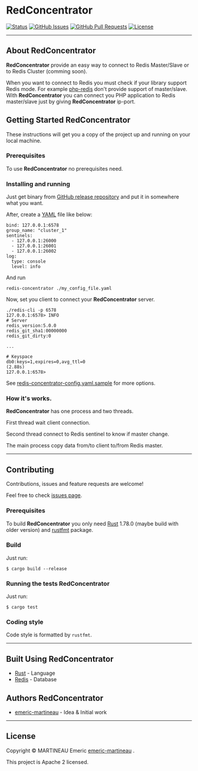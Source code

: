 # RedConcentrator

  [![Status](https://img.shields.io/badge/status-active-success.svg)]()
  [![GitHub Issues](https://img.shields.io/github/issues/emeric-martineau/redis-concentrator.svg)](https://github.com/emeric-martineau/redis-concentrator/issues)
  [![GitHub Pull Requests](https://img.shields.io/github/issues-pr/emeric-martineau/redis-concentrator.svg)](https://github.com/emeric-martineau/redis-concentrator/pulls)
  [![License](https://img.shields.io/badge/license-Apache2-blue.svg)](/LICENSE)

---

## About RedConcentrator
**RedConcentrator** provide an easy way to connect to Redis Master/Slave or to Redis Cluster (comming soon).

When you want to connect to Redis you must check if your library support Redis mode. For example [php-redis](https://github.com/phpredis/phpredis) don't provide support of master/slave. With **RedConcentrator** you can connect you PHP application to Redis master/slave just by giving **RedConcentrator** ip-port.

## Getting Started RedConcentrator
These instructions will get you a copy of the project up and running on your local machine.

### Prerequisites
To use **RedConcentrator** no prerequisites need.

### Installing and running
Just get binary from [GitHub release repository](https://github.com/emeric-martineau/redis-concentrator/releases) and put it in somewhere what you want.

After, create a [YAML](https://yaml.org/) file like below:

```
bind: 127.0.0.1:6578
group_name: "cluster_1"
sentinels:
  - 127.0.0.1:26000
  - 127.0.0.1:26001
  - 127.0.0.1:26002
log:
  type: console
  level: info
```

And run

```
redis-concentrator ./my_config_file.yaml
```

Now, set you client to connect your **RedConcentrator** server.

```
./redis-cli -p 6578
127.0.0.1:6578> INFO
# Server
redis_version:5.0.0
redis_git_sha1:00000000
redis_git_dirty:0

...

# Keyspace
db0:keys=1,expires=0,avg_ttl=0
(2.88s)
127.0.0.1:6578>
```

See [redis-concentrator-config.yaml.sample](./redis-concentrator-config.yaml.sample) for more options.

### How it's works.
**RedConcentrator** has one process and two threads.

First thread wait client connection.

Second thread connect to Redis sentinel to know if master change.

The main process copy data from/to client to/from Redis master.

---
## Contributing

Contributions, issues and feature requests are welcome!

Feel free to check [issues page](https://github.com/emeric-martineau/redis-concentrator/issue).

### Prerequisites
To build **RedConcentrator** you only need [Rust](https://www.rust-lang.org) 1.78.0 (maybe build with older version) and [rustfmt](https://github.com/rust-lang/rustfmt) package.

### Build
Just run:
```
$ cargo build --release
```

### Running the tests RedConcentrator
Just run:
```
$ cargo test
```

### Coding style
Code style is formatted by `rustfmt`.

---

## Built Using RedConcentrator
- [Rust](https://www.rust-lang.org) - Language
- [Redis](https://redis.io) - Database

## Authors RedConcentrator
- [emeric-martineau](https://github.com/emeric-martineau) - Idea & Initial work

---

## License
Copyright © MARTINEAU Emeric [emeric-martineau](https://github.com/emeric-martineau) .

This project is Apache 2 licensed.

